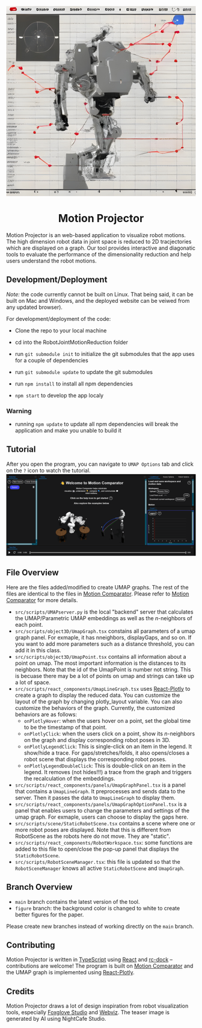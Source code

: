 ![Motion Comparator](./public/cover_pic.jpg)

<div align="center">
    <h1>Motion Projector</h1>
    <!-- <a href= "TODO"><img alt="status: online" src="https://img.shields.io/badge/status-online-success.svg?logoHeight=10"></a>
    <a href= "TODO"><img alt="demo: ready" src="https://img.shields.io/badge/demo-ready-success.svg?logoHeight=10"></a>
    <a href= "TODO"><img alt="docs: ready" src="https://img.shields.io/badge/version-v0.80.0 Beta-blue.svg?logoHeight=10"></a> -->
  
</div>

Motion Projector is an web-based application to visualize robot motions. The high dimension robot data in joint space is reduced to 2D tracjectories which are displayed on a graph. Our tool provides interactive and diagonatic tools to evaluate the performance of the dimensionality reduction and help users understand the robot motions.

## Development/Deployment

*Note:* the code currently cannot be built on Linux. That being said, it can be built on Mac and Windows, and the deployed website can be veiwed from any updated browser).

For development/deployment of the code:

 - Clone the repo to your local machine

 - cd into the RobotJointMotionReduction folder

 - run `git submodule init` to initialize the git submodules that the app uses for a couple of dependencies

 - run `git submodule update` to update the git submodules

 - run `npm install` to install all npm dependencies

 - `npm start` to develop the app localy

### Warning

 - running `npm update` to update all npm dependencies will break the application and make you unable to build it

## Tutorial
After you open the program, you can navigate to `UMAP Options` tab and click on the `?` icon to watch the tutorial.
![tutorial](./public/tutorial.gif)


## File Overview

Here are the files added/modified to create UMAP graphs. The rest of the files are identical to the files in [Motion Comparator](https://github.com/uwgraphics/MotionComparator). Please refer to [Motion Comparator](https://github.com/uwgraphics/MotionComparator) for more details.

 - `src/scripts/UMAPserver.py` is the local "backend" server that calculates the UMAP/Parametric UMAP embeddings as well as the $n$-neighbors of each point.
 - `src/scripts/object3D/UmapGraph.tsx` constains all parameters of a umap graph panel. For exmaple, it has nneighbors, displayGaps, and so on. If you want to add more parameters such as a distance threshold, you can add it in this class.
 - `src/scripts/object3D/UmapPoint.tsx` contains all information about a point on umap. The most important information is the distances to its neighbors. Note that the id of the UmapPoint is number not string. This is becuase there may be a lot of points on umap and strings can take up a lot of space.
 - `src/scripts/react_components/UmapLineGraph.tsx` uses [React-Plotly](https://github.com/plotly/react-plotly.js) to create a graph to display the reduced data. You can customize the layout of the graph by changing plotly_layout variable. You can also customize the behaviors of the graph. Currently, the customized behaviors are as follows:
   - `onPlotlyHover`: when the users hover on a point, set the global time to be the timestamp of that point.
   - `onPlotlyClick`: when the users click on a point, show its $n$-neighbors on the graph and display corresponding robot poses in 3D.
   - `onPlotlyLegendClick`: This is single-click on an item in the legend. It show/hide a trace. For gaps/stretches/folds, it also opens/closes a robot scene that displays the corresponding robot poses.
   - `onPlotlyLegendDoubleClick`: This is double-click on an item in the legend. It removes (not hides!!!) a trace from the graph and triggers the recalculation of the embeddings. 
 - `src/scripts/react_components/panels/UmapGraphPanel.tsx` is a panel that contains a `UmapLineGraph`. It preprocesses and sends data to the server. Then it passes the data to `UmapLineGraph` to display them.
 - `src/scripts/react_components/panels/UmapGraphOptionPanel.tsx` is a panel that enables users to change the parameters and settings of the umap graph. For exmaple, users can choose to display the gaps here.
 - `src/scripts/scene/StaticRobotScene.tsx` contains a scene where one or more robot poses are displayed. Note that this is different from RobotScene as the robots here do not move. They are "static".
 - `src/scripts/react_components/RobotWorkspace.tsx`: some functions are added to this file to open/close the pop-up panel that displays the `StaticRobotScene`. 
 - `src/scripts/RobotSceneManager.tsx`: this file is updated so that the `RobotSceneManager` knows all active `StaticRobotScene` and `UmapGraph`.

## Branch Overview
 - `main` branch contains the latest version of the tool.
 - `figure` branch: the background color is changed to white to create better figures for the paper.

Please create new branches instead of working directly on the `main` branch.

## Contributing

Motion Projector is written in [TypeScript](https://www.typescriptlang.org/) using [React](https://react.dev/) and [rc-dock](https://github.com/ticlo/rc-dock) – contributions are welcome! The program is built on [Motion Comparator](https://github.com/uwgraphics/MotionComparator) and the UMAP graph is implemented using [React-Plotly](https://github.com/plotly/react-plotly.js).

## Credits
Motion Projector draws a lot of design inspiration from robot visualization tools, especially [Foxglove Studio](https://github.com/foxglove/studio) and [Webviz](https://github.com/cruise-automation/webviz). The teaser image is generated by AI using NightCafe Studio.

<!-- ## TODO
[ ] Import ROS bags
[ ] Update to the latest version of three.js -->
